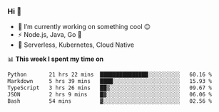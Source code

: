 ### Hi 👋

<!--
**nodejh/nodejh** is a ✨ _special_ ✨ repository because its `README.md` (this file) appears on your GitHub profile.

Here are some ideas to get you started:

- 🔭 I’m currently working on ...
- 🌱 I’m currently learning ...
- 👯 I’m looking to collaborate on ...
- 🤔 I’m looking for help with ...
- 💬 Ask me about ...
- 📫 How to reach me: ...
- 😄 Pronouns: ...
- ⚡ Fun fact: ...
-->

- 🔭 I’m currently working on something cool :wink:
- ⚡ Node.js, Java, Go :thought_balloon:
- 🤖 Serverless, Kubernetes, Cloud Native

📊 **This week I spent my time on**

<!--START_SECTION:waka-->

```txt
Python       21 hrs 22 mins  ███████████████░░░░░░░░░░   60.16 %
Markdown     5 hrs 39 mins   ████░░░░░░░░░░░░░░░░░░░░░   15.93 %
TypeScript   3 hrs 26 mins   ██▒░░░░░░░░░░░░░░░░░░░░░░   09.67 %
JSON         2 hrs 9 mins    █▓░░░░░░░░░░░░░░░░░░░░░░░   06.06 %
Bash         54 mins         ▓░░░░░░░░░░░░░░░░░░░░░░░░   02.56 %
```

<!--END_SECTION:waka-->


<!--
:traffic_light: **Visitors**

![visitors](https://visitor-badge.glitch.me/badge?page_id=nodejh.nodejh)
-->
